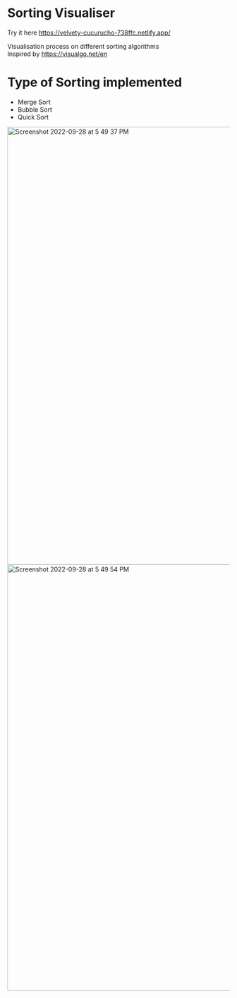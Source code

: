 # Sorting Visualiser
Try it here https://velvety-cucurucho-738ffc.netlify.app/

Visualisation process on different sorting algorithms\
Inspired by https://visualgo.net/en




# Type of Sorting implemented
- Merge Sort 
- Bubble Sort
- Quick Sort 

<img width="990" alt="Screenshot 2022-09-28 at 5 49 37 PM" src="https://user-images.githubusercontent.com/33272135/192750081-b3553d48-4f3e-49d2-8ae6-11e847b3bf04.png">


<img width="964" alt="Screenshot 2022-09-28 at 5 49 54 PM" src="https://user-images.githubusercontent.com/33272135/192750116-3a03ec46-3ad0-428e-8382-0628c37b0edc.png">
